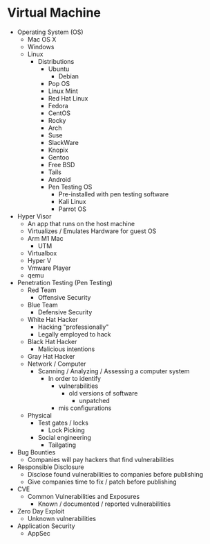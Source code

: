 # Virtual Machine

* Operating System (OS)
  * Mac OS X
  * Windows
  * Linux
    * Distributions
      * Ubuntu
        * Debian
      * Pop OS
      * Linux Mint
      * Red Hat Linux
      * Fedora
      * CentOS
      * Rocky
      * Arch
      * Suse
      * SlackWare
      * Knopix
      * Gentoo
      * Free BSD
      * Tails
      * Android
      * Pen Testing OS
        * Pre-installed with pen testing software
        * Kali Linux
        * Parrot OS
* Hyper Visor
  * An app that runs on the host machine
  * Virtualizes / Emulates Hardware for guest OS
  * Arm M1 Mac
    * UTM
  * Virtualbox
  * Hyper V
  * Vmware Player
  * qemu
* Penetration Testing (Pen Testing)
  * Red Team
    * Offensive Security
  * Blue Team
    * Defensive Security
  * White Hat Hacker
    * Hacking "professionally"
    * Legally employed to hack
  * Black Hat Hacker
    * Malicious intentions
  * Gray Hat Hacker 
  * Network / Computer
    * Scanning / Analyzing / Assessing a computer system
      * In order to identify  
        * vulnerabilities
          * old versions of software
            * unpatched
        * mis configurations
  * Physical
    * Test gates / locks
      * Lock Picking
    * Social engineering
      * Tailgating
* Bug Bounties
  * Companies will pay hackers that find vulnerabilities
* Responsible Disclosure
  * Disclose found vulnerabilities to companies before publishing
  * Give companies time to fix / patch before publishing
* CVE
  * Common Vulnerabilities and Exposures
    * Known / documented / reported vulnerabilities
* Zero Day Exploit
  * Unknown vulnerabilities
* Application Security
  * AppSec